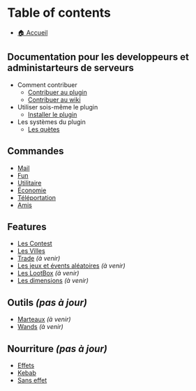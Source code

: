 # Table of contents

* [🏠 Accueil](README.md)

## Documentation pour les developpeurs et administarteurs de serveurs

* Comment contribuer
  * [Contribuer au plugin](developers/contribute.md)
  * [Contribuer au wiki](developers/contribute.md)
* Utiliser sois-même le plugin
  * [Installer le plugin](developers/installing.md)
* Les systèmes du plugin
  * [Les quètes](developers/quests.md)

## Commandes

* [Mail](commandes/mail.md)
* [Fun](commandes/fun.md)
* [Utilitaire](commandes/utilitaire.md)
* [Économie](commandes/economie.md)
* [Téléportation](commandes/teleportation.md)
* [Amis](commandes/amis.md)

## Features

* [Les Contest](features/contest.md)
* [Les Villes](features/cities.md)
* [Trade](features/trade.md) *(à venir)*
* [Les jeux et évents aléatoires](features/random-events.md) *(à venir)*
* [Les LootBox](features/lootboxes.md) *(à venir)*
* [Les dimensions](features/dimensions.md) *(à venir)*

## Outils *(pas à jour)*

* [Marteaux](outils/marteaux.md) *(à venir)*
* [Wands](outils/wands.md) *(à venir)*

## Nourriture *(pas à jour)*

* [Effets](nourriture/nourriture.md)
* [Kebab](nourriture/kebab.md)
* [Sans effet](nourriture/sans-effet.md)

